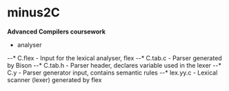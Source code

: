 minus2C
=======

**Advanced Compilers coursework**

* analyser

--* C.flex - Input for the lexical analyser, flex
--* C.tab.c - Parser generated by Bison
--* C.tab.h - Parser header, declares variable used in the lexer
--* C.y - Parser generator input, contains semantic rules
--* lex.yy.c - Lexical scanner (lexer) generated by flex
